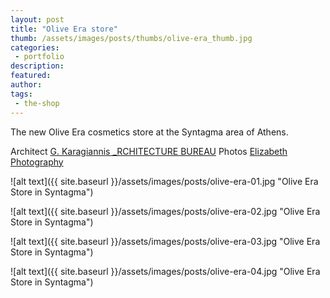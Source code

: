 ```yaml
---
layout: post
title: "Olive Era store"
thumb: /assets/images/posts/thumbs/olive-era_thumb.jpg
categories:
 - portfolio
description:
featured:
author: 
tags:
 - the-shop
---
```


The new Olive Era cosmetics store at the Syntagma area of Athens.

<p class="credits">
    <span class="title">Architect</span>
        <span class="contributor"><a href="https://www.architecturebureau.gr">G. Karagiannis _RCHITECTURE BUREAU</a></span>
    <span class="title">Photos</span>
        <span class="contributor"><a href="https://queenelizadeth.wixsite.com/mysite">Elizabeth Photography</a></span>
</p>

![alt text]({{ site.baseurl }}/assets/images/posts/olive-era-01.jpg "Olive Era Store in Syntagma")

![alt text]({{ site.baseurl }}/assets/images/posts/olive-era-02.jpg "Olive Era Store in Syntagma")

![alt text]({{ site.baseurl }}/assets/images/posts/olive-era-03.jpg "Olive Era Store in Syntagma")

![alt text]({{ site.baseurl }}/assets/images/posts/olive-era-04.jpg "Olive Era Store in Syntagma")
